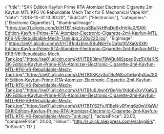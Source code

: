 {
	"title": "SXK Edition Kayfun Prime RTA Atomizer Electronic Cigarette 2ml Kayfun MTL KF6 V6 Rebuildable Mech Tank for E Mechanical Vape Kit",
	"date": "2018-10-31 10:30:20",
	"SubCat": ["Electronics"],
	"categories": ["Electronic Cigarettes"],
	"thumbnailImage": "https://ae01.alicdn.com/kf/HTB1n4zbtvuSBuNkHFqDq6xfhVXa0/SXK-Edition-Kayfun-Prime-RTA-Atomizer-Electronic-Cigarette-2ml-Kayfun-MTL-KF6-V6-Rebuildable-Mech-Tank.jpg_220x220.jpg",
	"BigImage": ["https://ae01.alicdn.com/kf/HTB1n4zbtvuSBuNkHFqDq6xfhVXa0/SXK-Edition-Kayfun-Prime-RTA-Atomizer-Electronic-Cigarette-2ml-Kayfun-MTL-KF6-V6-Rebuildable-Mech-Tank.jpg","https://ae01.alicdn.com/kf/HTB1j3jmv79WBuNjSspeq6yz5VXaK/SXK-Edition-Kayfun-Prime-RTA-Atomizer-Electronic-Cigarette-2ml-Kayfun-MTL-KF6-V6-Rebuildable-Mech-Tank.jpg","https://ae01.alicdn.com/kf/HTB1iKKzv3aTBuNjSszfq6xgfpXau/SXK-Edition-Kayfun-Prime-RTA-Atomizer-Electronic-Cigarette-2ml-Kayfun-MTL-KF6-V6-Rebuildable-Mech-Tank.jpg","https://ae01.alicdn.com/kf/HTB1u9JiwntYBeNjy1Xdq6xXyVXaK/SXK-Edition-Kayfun-Prime-RTA-Atomizer-Electronic-Cigarette-2ml-Kayfun-MTL-KF6-V6-Rebuildable-Mech-Tank.jpg","https://ae01.alicdn.com/kf/HTB1YS2Fv.R1BeNjy0Fmq6z0wVXaW/SXK-Edition-Kayfun-Prime-RTA-Atomizer-Electronic-Cigarette-2ml-Kayfun-MTL-KF6-V6-Rebuildable-Mech-Tank.jpg"],
	"actualPrice": 23.00,
	"comparePrice": 24.00,
	"linkurl": "http://s.click.aliexpress.com/e/ckygi9is",
	"inStock": 117
}

